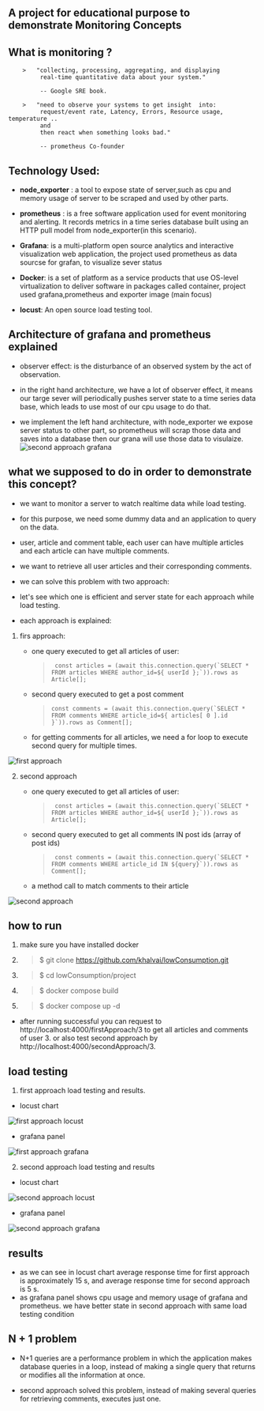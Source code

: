 ## A project for educational purpose to demonstrate Monitoring Concepts

## What is monitoring ?

        >   "collecting, processing, aggregating, and displaying
             real-time quantitative data about your system."

             -- Google SRE book.

        >   "need to observe your systems to get insight  into:
             request/event rate, Latency, Errors, Resource usage, temperature ..
             and
             then react when something looks bad."

             -- prometheus Co-founder

## Technology Used:

-   **node_exporter** : a tool to expose state of server,such as cpu and memory usage of server to be scraped and used by other parts.
-   **prometheus** : is a free software application used for event monitoring and alerting. It records metrics in a time series database built using an HTTP pull model from node_exporter(in this scenario).
-   **Grafana**: is a multi-platform open source analytics and interactive visualization web application, the project used prometheus as data sourcse for grafan, to visualize sever status

-   **Docker**: is a set of platform as a service products that use OS-level virtualization to deliver software in packages called container, project used grafana,prometheus and exporter image (main focus)
-   **locust**: An open source load testing tool.

## Architecture of grafana and prometheus explained

-   observer effect: is the disturbance of an observed system by the act of observation.
-   in the right hand architecture, we have a lot of observer effect, it means our targe sever will periodically pushes server state to a time series data base, which leads to use most of our cpu usage to do that.

-   we implement the left hand architecture, with node_exporter we expose server status to other part, so prometheus will scrap those data and saves into a database then our grana will use those data to visulaize.
    ![second approach grafana](/pictures/grafan_prometheus_artchitecure.png)

## what we supposed to do in order to demonstrate this concept?

-   we want to monitor a server to watch realtime data while load testing.
-   for this purpose, we need some dummy data and an application to query on the data.
-   user, article and comment table, each user can have multiple articles and each article can have multiple comments.
-   we want to retrieve all user articles and their corresponding comments.
-   we can solve this problem with two approach:
-   let's see which one is efficient and server state for each approach while load testing.

-   each approach is explained:

1.  firs approach:

    -   one query executed to get all articles of user:

        > `` const articles = (await this.connection.query(`SELECT * FROM articles WHERE author_id=${ userId };`)).rows as Article[];``

    -   second query executed to get a post comment
        > ``const comments = (await this.connection.query(`SELECT * FROM comments WHERE article_id=${ articles[ 0 ].id }`)).rows as Comment[];``
    -   for getting comments for all articles, we need a for loop to execute second query for multiple times.

![first approach](/pictures/firstApproach.png)

2. second approach

    - one query executed to get all articles of user:

        > `` const articles = (await this.connection.query(`SELECT * FROM articles WHERE author_id=${ userId };`)).rows as Article[];``

    - second query executed to get all comments IN post ids (array of post ids)

        > `` const comments = (await this.connection.query(`SELECT * FROM comments WHERE article_id IN ${query}`)).rows as Comment[];``

    - a method call to match comments to their article

![second approach](/pictures/secondApproach.png)

## how to run

1.  make sure you have installed docker
2.  > $ git clone https://github.com/khalvai/lowConsumption.git
3.  > $ cd lowConsumption/project
4.  > $ docker compose build
5.  > $ docker compose up -d

-   after running successful you can request to http://localhost:4000/firstApproach/3 to get all articles and comments of user 3. or also test second approach by http://localhost:4000/secondApproach/3.

## load testing

1. first approach load testing and results.

-   locust chart

![first approach locust](/pictures/total_requests_per_second_1714026533.3.png)

-   grafana panel

![first approach grafana](/pictures/grafan_1.png)

2. second approach load testing and results

-   locust chart

![second approach locust](/pictures/total_requests_per_second_2.png)

-   grafana panel

![second approach grafana](/pictures/grafana_2.png)

## results

-   as we can see in locust chart average response time for first approach is approximately 15 s, and average response time for second approach is 5 s.
-   as grafana panel shows cpu usage and memory usage of grafana and prometheus. we have better state in second approach with same load testing condition

## N + 1 problem

-   N+1 queries are a performance problem in which the application makes database queries in a loop, instead of making a single query that returns or modifies all the information at once.

-   second approach solved this problem, instead of making several queries for retrieving comments, executes just one.
